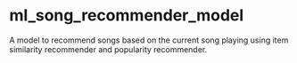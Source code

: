# ml_song_recommender_model
A model to recommend songs based on the current song playing using item similarity recommender and popularity recommender.
